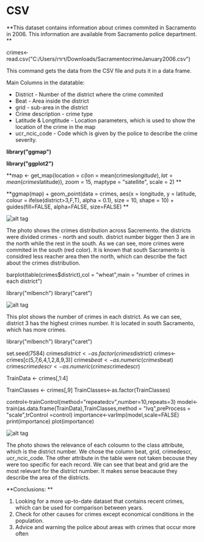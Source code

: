 # CSV


 
**This dataset contains information about crimes commited in Sacramento in 2006. This information are available from Sacramento police department. **

crimes<-read.csv("C:/Users/דודו/Downloads/SacramentocrimeJanuary2006.csv")

This command gets the data from the CSV file and puts it in a data frame.

Main Columns in the datatable:
- District - Number of the district where the crime commited
- Beat - Area inside the district
- grid - sub-area in the district
- Crime description - crime type
- Latitude & Longtitude - Location parameters, which is used to show the location of the crime in the map
- ucr_ncic_code - Code which is given by the police to describe the crime severity.


**library("ggmap")**

**library("ggplot2")**

**map <- get_map(location = c(lon = mean(crimes$longitude), lat = mean(crimes$latitude)), zoom = 15,  maptype = "satellite", scale = 2) **

**ggmap(map) +  geom_point(data = crimes, aes(x = longitude, y = latitude, colour = ifelse(district>3,F,T), alpha = 0.1), size = 10, shape = 10) +  guides(fill=FALSE, alpha=FALSE, size=FALSE) **


![alt tag](/pic/North_vs_South.jpg)

The photo shows the crimes distribution across Sacremento. 
the districts were divided crimes - north and south. district number bigger then 3 are in the north while the rest in the south.
As we can see, more crimes were commited in the south (red color). It is known that south Sacramento is considred less reacher area then the north, which can describe the fact about the crimes distribution. 

barplot(table(crimes$district),col = "wheat",main = "number of crimes in each district")

library("mlbench")
library("caret")

![alt tag](/pic/number_of_crimes.jpg)

This plot shows the number of crimes in each district. As we can see, district 3 has the highest crimes number. It is located in south Sacramento, which has more crimes.

library("mlbench")
library("caret")

set.seed(7584)
crimes$district<-as.factor(crimes$district)
crimes<-crimes[c(5,7,6,4,1,2,8,9,3)]
crimes$beat<-as.numeric(crimes$beat)
crimes$crimedescr<-as.numeric(crimes$crimedescr)

TrainData <- crimes[,1:4]

TrainClasses <- crimes[,9]
TrainClasses<-as.factor(TrainClasses)


control<-trainControl(method="repeatedcv",number=10,repeats=3)
model<-train(as.data.frame(TrainData),TrainClasses,method = "lvq",preProcess = "scale",trControl =control)
importance<-varImp(model,scale=FALSE)
print(importance)
plot(importance)

![alt tag](/pic/importance_of_data.jpg)

The photo shows the relevance of each coloumn to the class attribute, which is the district number. 
We chose the column beat, grid, crimedescr, ucr_ncic_code. The other attribute in the table were not taken becouse they were too specific for each record. 
We can see that beat and grid are the most relevant for the district number. It makes sense beacause they describe the area of the districts. 


**Conclusions: **

1. Looking for a more up-to-date dataset that contains recent crimes, which can be used for comparison between years.
2. Check for other causes for crimes except economical conditions in the population.
3. Advice and warning the police about areas with crimes that occur more often







